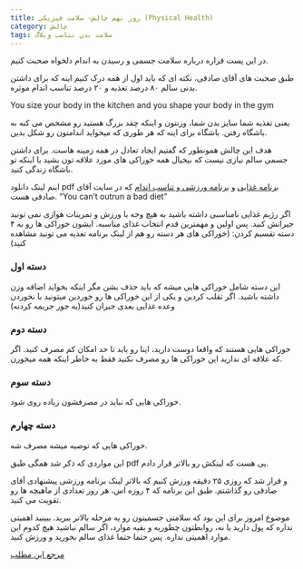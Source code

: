 ```yaml
---
title: روز نهم چالش- سلامت فیزیکی (Physical Health)
category: چالش
tags: سلامت بدن تناسب وبلاگ
---
```


در این پست قراره درباره سلامت جسمی و رسیدن به اندام دلخواه صحبت کنیم.

طبق صحبت های آقای صادقی، نکته ای که باید اول از همه درک کنیم اینه که برای داشتن بدنی سالم ۸۰ درصد تغذیه و ۲۰ درصد تناسب اندام موثره.

You size your body in the kitchen and you shape your body in the gym

یعنی تغذیه شما سایز بدن شما، وزنتون و اینکه چقد بزرگ هستید رو مشخص می کنه نه باشگاه رفتن. باشگاه برای اینه که هر طوری که میخواید اندامتون رو شکل بدین.

هدف این چالش همونطور که گفتیم ایجاد تعادل در همه زمینه هاست. برای داشتن جسمی سالم نیازی نیست که بیخیال همه خوراکی های مورد علاقه تون بشید یا اینکه تو باشگاه زندگی کنید.

اینم لینک دانلود pdf [برنامه غذایی](https://titaniumsuccess.com/food-guide/) و [برنامه ورزشی و تناسب اندام](https://titaniumsuccess.com/fitness-guide/) که در سایت آقای صادقی هست.
 “You can’t outrun a bad diet” 


اگر رژیم غذایی نامناسبی داشته باشید به هیچ وجه با ورزش و تمرینات هوازی نمی تونید جبرانش کنید. پس اولین و مهمترین قدم انتخاب غذای مناسبه. ایشون خوراکی ها رو به ۴ دسته تقسیم کردن: (خوراکی های هر دسته رو هم از لینک برنامه تغذیه می تونید مشاهده کنید)
### دسته اول

این دسته شامل خوراکی هایی میشه که باید حذف بشن مگر اینکه بخواید اضافه وزن داشته باشید. اگر تقلب کردین و یکی از این خوراکی ها رو خوردین میتونید با نخوردن وعده غذایی بعدی جبران کنید(یه جور جریمه کردنه)
### دسته دوم

خوراکی هایی هستند که واقعا دوست دارید، اینا رو باید تا حد امکان کم مصرف کنید. اگر که علاقه ای ندارید این خوراکی ها رو مصرف نکنید فقط به خاطر اینکه همه میخورن.
### دسته سوم

خوراکی هایی که نباید در مصرفشون زیاده روی شود.
### دسته چهارم

خوراکی هایی که توصیه میشه مصرف شه.


این مواردی که ذکر شد همگی طبق pdf یی هست که لینکش رو بالاتر قرار دادم.

و قرار شد که روزی ۲۵ دقیقه ورزش کنیم که بالاتر لینک برنامه ورزشی پیشنهادی آقای صادقی رو گذاشتم. طبق این برنامه که ۴ روزه اس، هر روز تعدادی از ماهیچه ها رو تقویت می کنید.

موضوع امروز برای این بود که سلامتی جسمیتون رو یه مرحله بالاتر ببرید.
ببینید اهمیتی نداره که پول دارید یا نه، روابطتون چطوریه و بقیه موارد، اگر سالم نباشید هیچ کدوم این موارد اهمیتی نداره. پس حتما حتما غذای سالم بخورید و ورزش کنید.

[مرجع این مطلب](https://titaniumsuccess.com/podcast/physical-health/)










